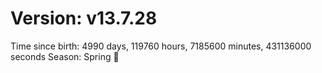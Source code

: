# Version: v13.7.28
Time since birth: 4990 days, 119760 hours, 7185600 minutes, 431136000 seconds
Season: Spring 🌸
